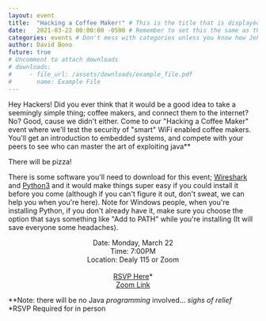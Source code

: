 ```yaml
---
layout: event
title:  "Hacking a Coffee Maker!" # This is the title that is displayed to users
date:   2021-03-22 00:00:00 -0500 # Remember to set this the same as the filename to avoid confusion
categories: events # Don't mess with categories unless you know how Jekyll works
author: David Bono
future: true
# Uncomment to attach downloads
# downloads:
#     - file_url: /assets/downloads/example_file.pdf
#       name: Example File
---
```

Hey Hackers! Did you ever think that it would be a good idea to take a seemingly simple thing; coffee makers, and connect them to the internet? No? Good, cause we didn't either. Come to our "Hacking a Coffee Maker" event where we'll test the security of "smart" WiFi enabled coffee makers. You'll get an introduction to embedded systems, and compete with your peers to see who can master the art of exploiting java**

There will be pizza!

There is some software you'll need to download for this event; [Wireshark](https://www.wireshark.org/#download) and [Python3](https://www.python.org/downloads/) and it would make things super easy if you could install it before you come (although if you can't figure it out, don't sweat, we can help you when you're here). Note for Windows people, when you're installing Python, if you don't already have it, make sure you choose the option that says something like "Add to PATH" while you're installing (It will save everyone some headaches). 



<p style="text-align: center">
Date: Monday, March 22<br>
Time: 7:00PM<br>
Location: Dealy 115 or Zoom<br>
<br>
<span><a href="https://forms.gle/dmZPJZNbTUbLy2hy5">RSVP Here</a>*</span><br>
<a href="https://fordham.zoom.us/j/85797989652">Zoom Link</a><br>
</p>

\*\*Note: there will be no Java *programming* involved... *sighs of relief* <br>
*RSVP Required for in person

